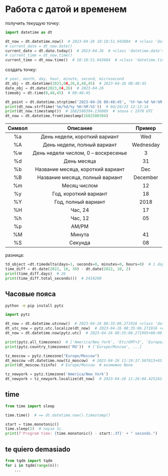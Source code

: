 # Работа с датой и временем

получить текущую точку:

```python
import datetime as dt

dt_now = dt.datetime.now()  # 2023-04-26 10:18:51.943884  # <class 'datetime.datetime'>
# current_date = dt_now.date()
current_date = dt.date.today()  # 2023-04-26  # <class 'datetime.date'>
# current_time = dt_now.time()
current_time = dt_now.time()  # 10:18:51.943884  # <class 'datetime.time'>
```

создать точку:

```python
# year, month, day, hour, minute, second, microsecond
dt_obj = dt.datetime(2023,04,26,8,48,45)  # 2023-04-26 08:48:45
date_obj = dt.date(2023,04,26)  # 2023-04-26
timeobj = dt.time(8,48,45)  # 08:48:45

dt_point = dt.datetime.strptime('2023-04-26 08:48:45', '%Y-%m-%d %H:%M:%S')
print(dt_now.strftime('%m/%d/%y %H:%M:%S'))  # 04/26/23 12:13:14
print(dt_now.timestamp())  # 1682500394.136089  # эпоха с 1970 UTC
dt_now = dt.datetime.fromtimestamp(1682500394)
```

|**Символ**|**Описание**|**Пример**|
|:---:|:---:|:---:|
|%a|День недели, короткий вариант|Wed|
|%A|День недели, полный вариант|Wednesday|
|%w|День недели числом, 0 – воскресенье|3|
|%d|День месяца|31|
|%b|Название месяца, короткий вариант|Dec|
|%B|Название месяца, полный вариант|December|
|%m|Месяц числом|12|
|%y|Год, короткий вариант|18|
|%Y|Год, полный вариант|2018|
|%H|Час, 24|17|
|%h|Час, 12|05|
|%p|AM/PM||
|%M|Минута|41|
|%S|Секунда|08|

разница:

```python
td_object =dt.timedelta(days=1, seconds=0, minutes=0, hours=0)  # 1 day, 0:00:00 <class 'datetime.timedelta'>
time_diff = dt.date(2022, 10, 30) - dt.date(2022, 10, 2)
print(time_diff.days)  # 26
print(time_diff.total_seconds())  # 2419200
```

## Часовые пояса

```sh
python -m pip install pytz
```

```python
import pytz

dt_now = dt.datetime.utcnow()  # 2023-04-26 08:35:06.271916 <class 'datetime.datetime'>
dt_utc_now = pytz.utc.localize(dt_now)  # 2023-04-26 08:35:06.271916 <class 'datetime.datetime'>
dt_now = dt.datetime.now(pytz.utc)  # 2023-04-26 08:35:06.271995+00:00 <class 'datetime.datetime'>

print(pytz.all_timezones)  # ['America/New_York', 'Etc/GMT+3', 'Europe/Moscow', ...]
print(pytz.country_timezones('RU'))  # ['Europe/Moscow', ...]

tz_moscow = pytz.timezone("Europe/Moscow")
dt_moscow =dt.datetime.now(tz_moscow)  # 2023-04-26 11:19:37.507613+03:00 <class 'datetime.datetime'>
print(dt_moscow.tzinfo)  # Europe/Moscow  # возможно None

tz_newyork = pytz.timezone('America/New_York')
dt_newyork = tz_newyork.localize(dt_now)  # 2023-04-26 11:26:04.425242-04:00 <class 'datetime.datetime'>
```

## time

```python
from time import sleep

time.time()  # == dt.datetime.now().timestamp()

start = time.monotonic()
time.sleep(1)  # пауза 1с.
print(f'Program time: {time.monotonic() - start:.3f}' + " seconds.")
```

## te quiero demasiado

```python
from tqdm import tqdm
for i in tqdm(range(n)):
    ...
```
